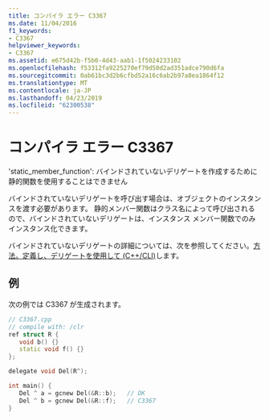 ```yaml
---
title: コンパイラ エラー C3367
ms.date: 11/04/2016
f1_keywords:
- C3367
helpviewer_keywords:
- C3367
ms.assetid: e675d42b-f5b0-4d43-aab1-1f5024233102
ms.openlocfilehash: f53312fa9225270ef79d50d2ad351adce790d6fa
ms.sourcegitcommit: 0ab61bc3d2b6cfbd52a16c6ab2b97a8ea1864f12
ms.translationtype: MT
ms.contentlocale: ja-JP
ms.lasthandoff: 04/23/2019
ms.locfileid: "62300538"
---
```

# <a name="compiler-error-c3367"></a>コンパイラ エラー C3367

'static_member_function': バインドされていないデリゲートを作成するために静的関数を使用することはできません

バインドされていないデリゲートを呼び出す場合は、オブジェクトのインスタンスを渡す必要があります。 静的メンバー関数はクラス名によって呼び出されるので、バインドされていないデリゲートは、インスタンス メンバー関数でのみインスタンス化できます。

バインドされていないデリゲートの詳細については、次を参照してください。[方法。定義し、デリゲートを使用して (C++/CLI)](../../dotnet/how-to-define-and-use-delegates-cpp-cli.md)します。

## <a name="example"></a>例

次の例では C3367 が生成されます。

```cpp
// C3367.cpp
// compile with: /clr
ref struct R {
   void b() {}
   static void f() {}
};

delegate void Del(R^);

int main() {
   Del ^ a = gcnew Del(&R::b);   // OK
   Del ^ b = gcnew Del(&R::f);   // C3367
}
```